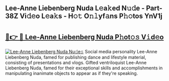 ## Lee-Anne Liebenberg Nuda L𝚎a𝚔ed N𝚞𝚍e - Part-38Z Vi𝚍𝚎o L𝚎a𝚔s - H𝚘𝚝 O𝚗𝚕yf𝚊ns P𝚑𝚘tos YnV1j

# <h2><a href="http://kfdg7j0.oniu.top/?m=Lee-Anne+Liebenberg+Nuda">🔗👉 🔴 Lee-Anne Liebenberg Nuda P𝚑ot𝚘𝚜 V𝚒d𝚎o</a></h2>

[![Lee-Anne Liebenberg Nuda Nu𝚍e𝚜](https://i.imgur.com/0qMVB7G.gif)](http://kfdg7j0.oniu.top/?m=Lee-Anne+Liebenberg+Nuda)
Social media personality Lee-Anne Liebenberg Nuda, famed for publishing dance and lifestyle material, consisting of presentations and vlogs. Gifted ventriloquist Lee-Anne Liebenberg Nuda, famed for their exceptional skills and accomplishments in manipulating inanimate objects to appear as if they're speaking.  
